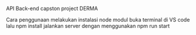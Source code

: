 API Back-end capston project DERMA

Cara penggunaan 
melakukan instalasi node modul buka terminal di VS code lalu npm install
jalankan server dengan menggunakan npm run start

